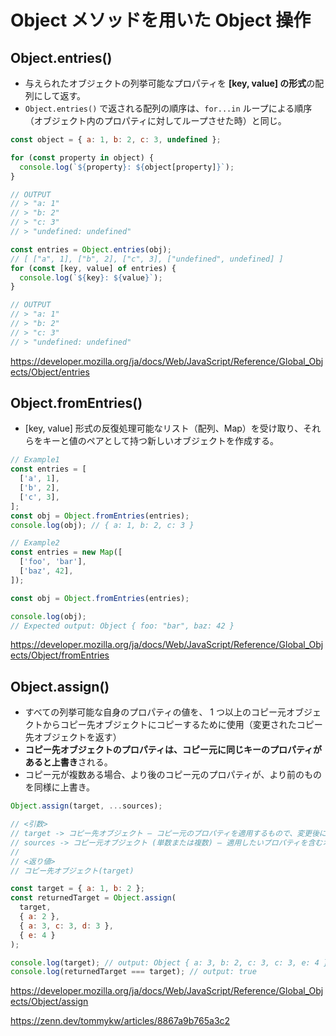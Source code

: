 # Object メソッドを用いた Object 操作

## Object.entries()

- 与えられたオブジェクトの列挙可能なプロパティを **[key, value] の形式**の配列にして返す。
- `Object.entries()` で返される配列の順序は、`for...in` ループによる順序（オブジェクト内のプロパティに対してループさせた時）と同じ。

```js
const object = { a: 1, b: 2, c: 3, undefined };

for (const property in object) {
  console.log(`${property}: ${object[property]}`);
}

// OUTPUT
// > "a: 1"
// > "b: 2"
// > "c: 3"
// > "undefined: undefined"

const entries = Object.entries(obj);
// [ ["a", 1], ["b", 2], ["c", 3], ["undefined", undefined] ]
for (const [key, value] of entries) {
  console.log(`${key}: ${value}`);
}

// OUTPUT
// > "a: 1"
// > "b: 2"
// > "c: 3"
// > "undefined: undefined"
```

<https://developer.mozilla.org/ja/docs/Web/JavaScript/Reference/Global_Objects/Object/entries>

## Object.fromEntries()

- [key, value] 形式の反復処理可能なリスト（配列、Map）を受け取り、それらをキーと値のペアとして持つ新しいオブジェクトを作成する。

```js
// Example1
const entries = [
  ['a', 1],
  ['b', 2],
  ['c', 3],
];
const obj = Object.fromEntries(entries);
console.log(obj); // { a: 1, b: 2, c: 3 }

// Example2
const entries = new Map([
  ['foo', 'bar'],
  ['baz', 42],
]);

const obj = Object.fromEntries(entries);

console.log(obj);
// Expected output: Object { foo: "bar", baz: 42 }
```

<https://developer.mozilla.org/ja/docs/Web/JavaScript/Reference/Global_Objects/Object/fromEntries>

## Object.assign()

- すべての列挙可能な自身のプロパティの値を、 1 つ以上のコピー元オブジェクトからコピー先オブジェクトにコピーするために使用（変更されたコピー先オブジェクトを返す）
- **コピー先オブジェクトのプロパティは、コピー元に同じキーのプロパティがあると上書き**される。
- コピー元が複数ある場合、より後のコピー元のプロパティが、より前のものを同様に上書き。

```js
Object.assign(target, ...sources);

// <引数>
// target -> コピー先オブジェクト — コピー元のプロパティを適用するもので、変更後に返されます。
// sources -> コピー元オブジェクト (単数または複数) — 適用したいプロパティを含むオブジェクト
//
// <返り値>
// コピー先オブジェクト(target)
```

```js
const target = { a: 1, b: 2 };
const returnedTarget = Object.assign(
  target,
  { a: 2 },
  { a: 3, c: 3, d: 3 },
  { e: 4 }
);

console.log(target); // output: Object { a: 3, b: 2, c: 3, c: 3, e: 4 }
console.log(returnedTarget === target); // output: true
```

<https://developer.mozilla.org/ja/docs/Web/JavaScript/Reference/Global_Objects/Object/assign>

<https://zenn.dev/tommykw/articles/8867a9b765a3c2>
